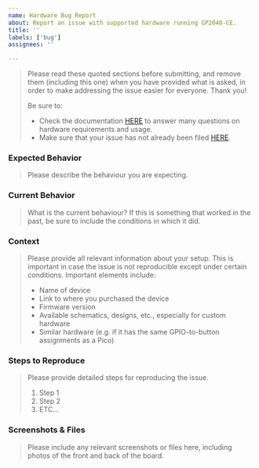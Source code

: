 ```yaml
---
name: Hardware Bug Report
about: Report an issue with supported hardware running GP2040-CE.
title: ''
labels: ['bug']
assignees: ''

---
```


> Please read these quoted sections before submitting, and remove them (including this one) when you have provided what
> is asked, in order to make addressing the issue easier for everyone. Thank you!
>
> Be sure to:
> * Check the documentation [HERE](https://gp2040-ce.info/) to answer many questions on hardware requirements and usage.
> * Make sure that your issue has not already been filed [HERE](https://github.com/OpenStickCommunity/GP2040-CE/issues).

### Expected Behavior

> Please describe the behaviour you are expecting.

### Current Behavior

> What is the current behaviour? If this is something that worked in the past, be sure to include the conditions in
> which it did.

### Context

> Please provide all relevant information about your setup. This is important in case the issue is not reproducible
> except under certain conditions. Important elements include:
>
> * Name of device
> * Link to where you purchased the device
> * Firmware version
> * Available schematics, designs, etc., especially for custom hardware
> * Similar hardware (e.g. if it has the same GPIO-to-button assignments as a Pico)

### Steps to Reproduce

> Please provide detailed steps for reproducing the issue.
>
> 1. Step 1
> 2. Step 2
> 3. ETC...

### Screenshots & Files

> Please include any relevant screenshots or files here, including photos of the front and back of the board.
